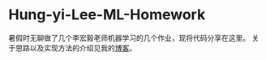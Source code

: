 # Hung-yi-Lee-ML-Homework
暑假时无聊做了几个李宏毅老师机器学习的几个作业，现将代码分享在这里。
关于思路以及实现方法的介绍见我的[博客](https://blog.csdn.net/qq_43613342?type=blog)。
